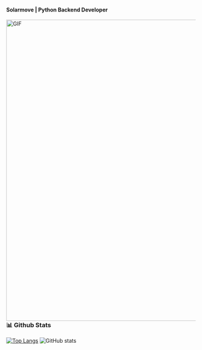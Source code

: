 #### Solarmove | Python Backend Developer
<img align="right" alt="GIF" src="https://user-images.githubusercontent.com/74038190/225813708-98b745f2-7d22-48cf-9150-083f1b00d6c9.gif"  width="800px"/>
</br>

### 📊 Github Stats
[![Top Langs](https://github-readme-stats.vercel.app/api/top-langs/?username=solarmove&theme=transparent)](https://github.com/anuraghazra/github-readme-stats) ![GitHub stats](https://github-readme-stats.vercel.app/api?username=solarmove&show_icons=true&theme=transparent)  

